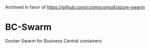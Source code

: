 Archived in favor of https://github.com/cosmoconsult/azure-swarm

# BC-Swarm
Docker Swarm for Business Central containers
